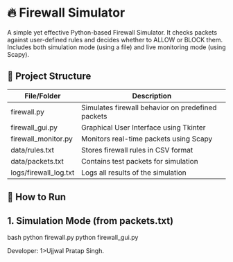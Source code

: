 # 🔥 Firewall Simulator

A simple yet effective Python-based Firewall Simulator. It checks packets against user-defined rules and decides whether to ALLOW or BLOCK them. Includes both simulation mode (using a file) and live monitoring mode (using Scapy).

## 📁 Project Structure

| File/Folder              | Description                                       |
|--------------------------|---------------------------------------------------|
| firewall.py              | Simulates firewall behavior on predefined packets |
|  firewall_gui.py         | Graphical User Interface using Tkinter            |
|  firewall_monitor.py     | Monitors real-time packets using Scapy            |
|  data/rules.txt          | Stores firewall rules in CSV format               |
|  data/packets.txt        | Contains test packets for simulation              |
|  logs/firewall_log.txt   | Logs all results of the simulation                |

## 🚀 How to Run

## 1. Simulation Mode (from packets.txt)
bash
python firewall.py
python firewall_gui.py


Developer: 1>Ujjwal Pratap Singh.
           


